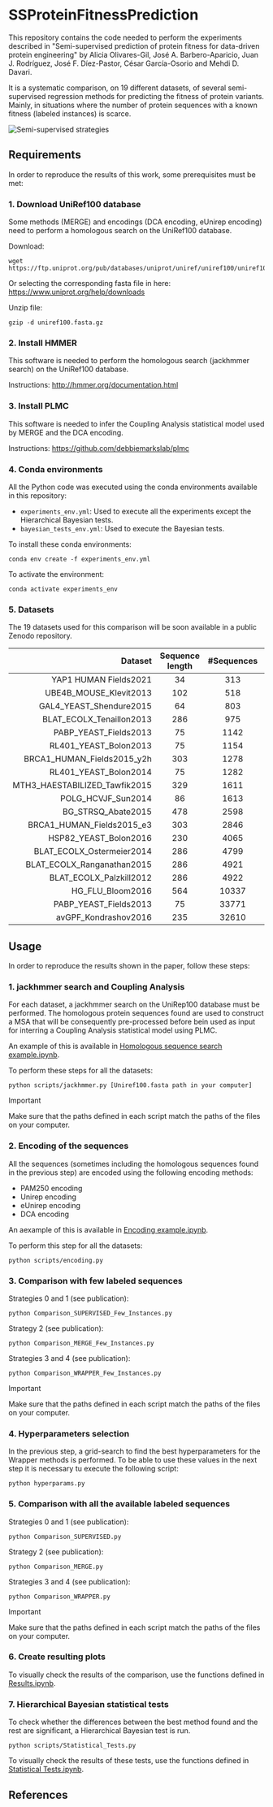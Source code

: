 # SSProteinFitnessPrediction

This repository contains the code needed to perform the experiments described in "Semi-supervised prediction of protein fitness for data-driven protein engineering" by Alicia Olivares-Gil, José A. Barbero-Aparicio, Juan J. Rodríguez, José F. Díez-Pastor, César García-Osorio and Mehdi D. Davari. 

It is a systematic comparison, on 19 different datasets, of several semi-supervised regression methods for predicting the fitness of protein variants. Mainly, in situations where the number of protein sequences with a known fitness (labeled instances) is scarce. 

![Semi-supervised strategies](https://github.com/aliciaolivaresgil/SSProteinFitnessPrediction/blob/main/ilustrations/methods.png)

## Requirements
In order to reproduce the results of this work, some prerequisites must be met: 

### 1. Download UniRef100 database
Some methods (MERGE) and encodings (DCA encoding, eUnirep encoding) need to perform a homologous search on the UniRef100 database. 

Download: 
```
wget https://ftp.uniprot.org/pub/databases/uniprot/uniref/uniref100/uniref100.fasta.gz
```
Or selecting the corresponding fasta file in here: https://www.uniprot.org/help/downloads

Unzip file: 
```
gzip -d uniref100.fasta.gz
```

### 2. Install HMMER
This software is needed to perform the homologous search (jackhmmer search) on the UniRef100 database. 

Instructions: http://hmmer.org/documentation.html

### 3. Install PLMC
This software is needed to infer the Coupling Analysis statistical model used by MERGE and the DCA encoding. 

Instructions: https://github.com/debbiemarkslab/plmc

### 4. Conda environments
All the Python code was executed using the conda environments available in this repository:  
- `experiments_env.yml`: Used to execute all the experiments except the Hierarchical Bayesian tests.
- `bayesian_tests_env.yml`: Used to execute the Bayesian tests.

To install these conda environments: 
```
conda env create -f experiments_env.yml
```
To activate the environment: 
```
conda activate experiments_env
```

### 5. Datasets

The 19 datasets used for this comparison will be soon available in a public Zenodo repository. 

|                   **Dataset** | **Sequence length** | **#Sequences** | **Substitutions** |
|------------------------------:|:-------------------:|:--------------:|:-----------------:|
|         YAP1 HUMAN Fields2021 |          34         |       313      |       single      |
|        UBE4B_MOUSE_Klevit2013 |         102         |       518      |       single      |
|       GAL4_YEAST_Shendure2015 |          64         |       803      |       single      |
|      BLAT_ECOLX_Tenaillon2013 |         286         |       975      |       single      |
|         PABP_YEAST_Fields2013 |          75         |      1142      |       single      |
|         RL401_YEAST_Bolon2013 |          75         |      1154      |       single      |
|    BRCA1_HUMAN_Fields2015_y2h |         303         |      1278      |       single      |
|         RL401_YEAST_Bolon2014 |          75         |      1282      |       single      |
| MTH3_HAESTABILIZED_Tawfik2015 |         329         |      1611      |       single      |
|            POLG_HCVJF_Sun2014 |          86         |      1613      |       single      |
|            BG_STRSQ_Abate2015 |         478         |      2598      |       single      |
|     BRCA1_HUMAN_Fields2015_e3 |         303         |      2846      |       single      |
|         HSP82_YEAST_Bolon2016 |         230         |      4065      |       single      |
|     BLAT_ECOLX_Ostermeier2014 |         286         |      4799      |       single      |
|    BLAT_ECOLX_Ranganathan2015 |         286         |      4921      |       single      |
|       BLAT_ECOLX_Palzkill2012 |         286         |      4922      |       single      |
|              HG_FLU_Bloom2016 |         564         |      10337     |       single      |
|         PABP_YEAST_Fields2013 |          75         |      33771     |       double      |
|          avGPF_Kondrashov2016 |         235         |      32610     |      multiple     |

## Usage 
In order to reproduce the results shown in the paper, follow these steps: 

### 1. jackhmmer search and Coupling Analysis 
For each dataset, a jackhmmer search on the UniRep100 database must be performed. The homologous protein sequences found are used to construct a MSA that will be consequently pre-processed before bein used as input for interring a Coupling Analysis statistical model using PLMC. 

An example of this is available in [Homologous sequence search example.ipynb](https://github.com/aliciaolivaresgil/SSProteinFitnessPrediction/blob/main/Homologous%20sequence%20search%20example.ipynb).

To perform these steps for all the datasets: 
```
python scripts/jackhmmer.py [Uniref100.fasta path in your computer]
```
> [!IMPORTANT]
> Make sure that the paths defined in each script match the paths of the files on your computer.

### 2. Encoding of the sequences
All the sequences (sometimes including the homologous sequences found in the previous step) are encoded using the following encoding methods: 
- PAM250 encoding
- Unirep encoding
- eUnirep encoding
- DCA encoding

An aexample of this is available in [Encoding example.ipynb](https://github.com/aliciaolivaresgil/SSProteinFitnessPrediction/blob/main/Encoding%20example.ipynb). 

To perform this step for all the datasets: 
```
python scripts/encoding.py
```

### 3. Comparison with few labeled sequences
Strategies 0 and 1 (see publication): 
```
python Comparison_SUPERVISED_Few_Instances.py
```
Strategy 2 (see publication): 
```
python Comparison_MERGE_Few_Instances.py
```
Strategies 3 and 4 (see publication): 
```
python Comparison_WRAPPER_Few_Instances.py
```
> [!IMPORTANT]
> Make sure that the paths defined in each script match the paths of the files on your computer.

### 4. Hyperparameters selection 
In the previous step, a grid-search to find the best hyperparameters for the Wrapper methods is performed. To be able to use these values in the next step it is necessary tu execute the following script: 
```
python hyperparams.py
```

### 5. Comparison with all the available labeled sequences
Strategies 0 and 1 (see publication): 
```
python Comparison_SUPERVISED.py
```
Strategy 2 (see publication): 
```
python Comparison_MERGE.py
```
Strategies 3 and 4 (see publication): 
```
python Comparison_WRAPPER.py
```
> [!IMPORTANT]
> Make sure that the paths defined in each script match the paths of the files on your computer.

### 6. Create resulting plots
To visually check the results of the comparison, use the functions defined in [Results.ipynb](https://github.com/aliciaolivaresgil/SSProteinFitnessPrediction/blob/main/Results.ipynb). 

### 7. Hierarchical Bayesian statistical tests
To check whether the differences between the best method found and the rest are significant, a Hierarchical Bayesian test is run. 
```
python scripts/Statistical_Tests.py
```

To visually check the results of these tests, use the functions defined in [Statistical Tests.ipynb](https://github.com/aliciaolivaresgil/SSProteinFitnessPrediction/blob/main/Statistical%20Tests.ipynb).

## References
